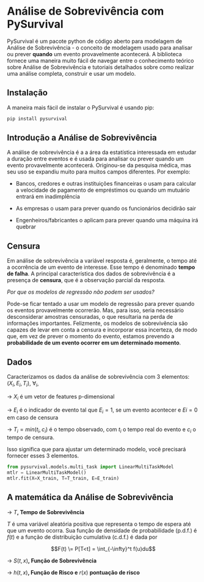 # Análise de Sobrevivência com PySurvival

PySurvival é um pacote python de código aberto para modelagem de Análise de Sobrevivência - o conceito de modelagem usado para analisar ou prever **quando** um evento provavelmente acontecerá. A biblioteca fornece uma maneira muito fácil de navegar entre o conhecimento teórico sobre Análise de Sobrevivência e tutoriais detalhados sobre como realizar uma análise completa, construir e usar um modelo.

## Instalação
A maneira mais fácil de instalar o PySurvival é usando pip:
```bash
pip install pysurvival
```

## Introdução a Análise de Sobrevivência

A análise de sobrevivência é a a área da estatística interessada em estudar a duração entre eventos e é
usada para analisar ou prever quando um evento provavelmente acontecerá. Originou-se da pesquisa médica, mas seu uso se expandiu muito para muitos campos diferentes. Por exemplo:

- Bancos, credores e outras instituições financeiras o usam para calcular a velocidade de pagamento de empréstimos ou quando um mutuário entrará em inadimplência

- As empresas o usam para prever quando os funcionários decidirão sair

- Engenheiros/fabricantes o aplicam para prever quando uma máquina irá quebrar


## Censura

Em análise de sobrevivência a variável resposta é, geralmente, o tempo até a ocorrência de um evento de interesse. Esse tempo é denominado **tempo de falha**. A principal característica dos dados de sobrevivência é a presença de **censura**, que é a observação parcial da resposta. 

*Por que os modelos de regressão não podem ser usados?*

Pode-se ficar tentado a usar um modelo de regressão para prever quando os eventos provavelmente ocorrerão. Mas, para isso, seria necessário desconsiderar amostras censuradas, o que resultaria na perda de informações importantes. Felizmente, os modelos de sobrevivência são capazes de levar em conta a censura e incorporar essa incerteza, de modo que, em vez de prever o momento do evento, estamos prevendo a **probabilidade de um evento ocorrer em um determinado momento**.

## Dados

Caracterizamos os dados da análise de sobrevivência com 3 elementos: $(X_i, E_i, T_i)$, $\forall_i$,

\-> $X_i$ é um vetor de features p-dimensional
 
\-> $E_i$ é o indicador de evento tal que $E_i=1$, se um evento acontecer e $Ei=0$ em caso de censura

\-> $T_i = min(t_i,c_i)$ é o tempo observado, com $t_i$ o tempo real do evento e $c_i$ o tempo de censura.

Isso significa que para ajustar um determinado modelo, você precisará fornecer esses 3 elementos.

```python
from pysurvival.models.multi_task import LinearMultiTaskModel
mtlr = LinearMultiTaskModel()  
mtlr.fit(X=X_train, T=T_train, E=E_train) 
```

## A matemática da Análise de Sobrevivência

\-> $T$**, Tempo de Sobrevivência**  

$T$ é uma variável aleatória positiva que representa o tempo de espera até que um evento ocorra. Sua função de densidade de probabilidade (p.d.f.) é $f(t)$ e a função de distribuição cumulativa (c.d.f.) é dada por

$$F(t) \= P[T<t] = \int_{-\infty}^t f(u)du$$

\-> $S(t,x)$**, Função de Sobrevivência**  

\-> $h(t,x)$**, Função de Risco e** $r(x)$ **pontuação de risco**
